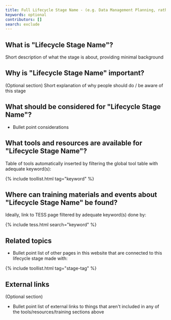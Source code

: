```yaml
---
title: Full Lifecycle Stage Name - (e.g. Data Management Planning, rather than just Planning)
keywords: optional
contributors: []
search: exclude
---
```


## What is "Lifecycle Stage Name"?
Short description of what the stage is about, providing minimal background

## Why is "Lifecycle Stage Name" important?
(Optional section)
Short explanation of why people should do / be aware of this stage

## What should be considered for "Lifecycle Stage Name"? 
* Bullet point considerations

## What tools and resources are available for "Lifecycle Stage Name"?
Table of tools automatically inserted by filtering the global tool table with adequate keyword(s):

{% include toollist.html tag="keyword" %}

## Where can training materials and events about "Lifecycle Stage Name" be found?
Ideally, link to TESS page filtered by adequate keyword(s) done by:

{% include tess.html search="keyword" %}

## Related topics
* Bullet point list of other pages in this website that are connected to this lifecycle stage made with:

{% include toollist.html tag="stage-tag" %}

## External links
(Optional section)
* Bullet point list of external links to things that aren't included in any of the tools/resources/training sections above
